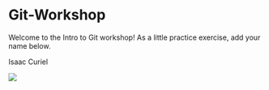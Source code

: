 # Git-Workshop

Welcome to the Intro to Git workshop! As a little practice exercise, add your name below.

<!---Please add your name below--->

Isaac Curiel

<img src="https://img.ifunny.co/images/b281e05757b31a5a3d972662737042ec01debc9e98fbc42b638f09ee48479b68_1.jpg">




